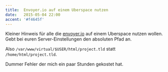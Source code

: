 ```yaml
---
title:  Envoyer.io auf einem Uberspace nutzen
date:   2015-05-04 22:00
accent: '#f4645f'
---
```


Kleiner Hinweis für alle die [envoyer.io](http://envoyer.io) auf einem Uberspace nutzen wollen. Gebt bei euren Server-Einstellungen den absoluten Pfad an.

Also `/var/www/virtual/$USER/html/project.tld` statt `/home/html/project.tld`. 

Dummer Fehler der mich ein paar Stunden gekostet hat.